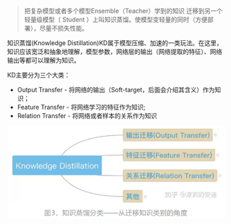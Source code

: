 >把复杂模型或者多个模型Ensemble（Teacher）学到的知识 迁移到另一个轻量级模型（ Student ）上叫知识蒸馏。使模型变轻量的同时（方便部署），尽量不损失性能。

知识蒸馏(Knowledge Distillation)KD属于模型压缩、加速的一类玩法。在这里，知识应该宽泛和抽象地理解，模型参数，网络层的输出（网络提取的特征）、网络输出等都可以理解为知识。

KD主要分为三个大类：
* Output Transfer - 将网络的输出（Soft-target，后面会介绍其含义）作为知识；
* Feature Transfer - 将网络学习的特征作为知识;
* Relation Transfer - 将网络或者样本的关系作为知识

![](picture/2019-12-27-10-10-16.png)

